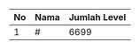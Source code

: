 | No | Nama            | Jumlah Level |
|----|-----------------|--------------|
| 1  | #    |    6699        |
